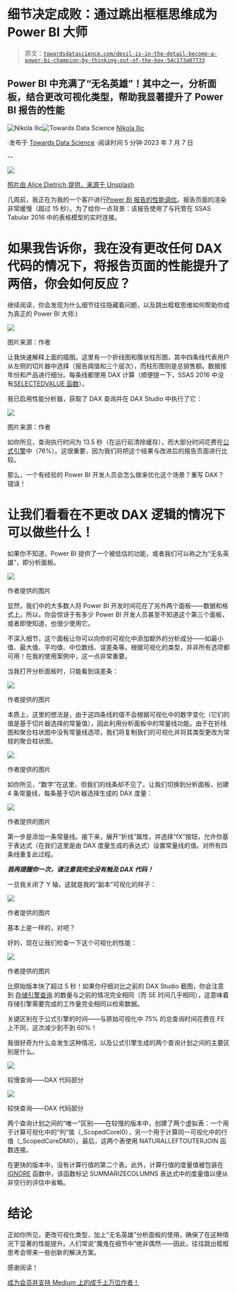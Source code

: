 # 细节决定成败：通过跳出框框思维成为 Power BI 大师

> 原文：[`towardsdatascience.com/devil-is-in-the-detail-become-a-power-bi-champion-by-thinking-out-of-the-box-54c173a07733`](https://towardsdatascience.com/devil-is-in-the-detail-become-a-power-bi-champion-by-thinking-out-of-the-box-54c173a07733)

## Power BI 中充满了“无名英雄”！其中之一，分析面板，结合更改可视化类型，帮助我显著提升了 Power BI 报告的性能

[](https://datamozart.medium.com/?source=post_page-----54c173a07733--------------------------------)![Nikola Ilic](https://datamozart.medium.com/?source=post_page-----54c173a07733--------------------------------)[](https://towardsdatascience.com/?source=post_page-----54c173a07733--------------------------------)![Towards Data Science](https://towardsdatascience.com/?source=post_page-----54c173a07733--------------------------------) [Nikola Ilic](https://datamozart.medium.com/?source=post_page-----54c173a07733--------------------------------)

·发布于 [Towards Data Science](https://towardsdatascience.com/?source=post_page-----54c173a07733--------------------------------) ·阅读时间 5 分钟·2023 年 7 月 7 日

--

![](img/f684b4174148291c4fbc04b52f8c0e21.png)

[照片由 Alice Dietrich 提供，来源于 Unsplash](https://unsplash.com/de/fotos/FwF_fKj5tBo)

几周前，我正在为我的一个客户进行[Power BI 报告的性能调优](https://data-mozart.com/mastering-dp-500-implement-performance-improvements-in-power-query-and-data-sources/)。报告页面的渲染非常缓慢（超过 15 秒）。为了给你一点背景：该报告使用了与托管在 SSAS Tabular 2016 中的表格模型的实时连接。

# 如果我告诉你，我在没有更改任何 DAX 代码的情况下，将报告页面的性能提升了两倍，你会如何反应？

继续阅读，你会发现为什么细节往往隐藏着问题，以及跳出框框思维如何帮助你成为真正的 Power BI 大师:)

![](img/1e6d958a420a66586a912bcac7d23c93.png)

图片来源：作者

让我快速解释上面的插图。这里有一个折线图和簇状柱形图，其中四条线代表用户从左侧的切片器中选择（报告阈值和三个层次），而柱形图则是总销售额。数据按年份和产品进行细分。每条线都使用 DAX 计算（顺便提一下，SSAS 2016 中没有[SELECTEDVALUE 函数](https://data-mozart.com/display-selected-slicers-in-power-bi/)）。

我已启用性能分析器，获取了 DAX 查询并在 DAX Studio 中执行了它：

![](img/70ab7ff401b4127da2b08fbab7ebbb25.png)

图片来源：作者

如你所见，查询执行时间为 13.5 秒（在运行前清除缓存），而大部分时间花费在[公式引擎](https://data-mozart.com/vertipaq-brain-muscles-behind-power-bi/)中（76%）。这很重要，因为我们将把这个结果与改进后的报告页面进行比较。

那么，一个有经验的 Power BI 开发人员会怎么做来优化这个场景？重写 DAX？错误！

# 让我们看看在不更改 DAX 逻辑的情况下可以做些什么！

如果你不知道，Power BI 提供了一个被低估的功能，或者我们可以称之为“无名英雄”，即分析面板。

![](img/dc45c4bc2ba263747e3e84e43bd0674b.png)

作者提供的图片

显然，我们中的大多数人将 Power BI 开发时间花在了另外两个面板——数据和格式上。所以，你会惊讶于有多少 Power BI 开发人员甚至不知道这个第三个面板，或者即使知道，也很少使用它。

不深入细节，这个面板让你可以向你的可视化中添加额外的分析成分——如最小值、最大值、平均值、中位数线、误差条等。根据可视化的类型，并非所有选项都可用！在我的使用案例中，这一点非常重要。

当我打开分析面板时，只能看到误差条：

![](img/8171688838a9b45cfccf5504e8b01a2c.png)

作者提供的图片

本质上，这里的想法是，由于这四条线的值不会根据可视化中的数字变化（它们的值是基于切片器选择的常量值），因此利用分析面板中的常量线功能。由于在折线图和聚合柱状图中没有常量线选项，我们将复制我们的可视化并将其类型更改为常规的聚合柱状图。

![](img/539e16094ec6dbc6608e832b31eff3a8.png)

作者提供的图片

如你所见，“数字”在这里，但我们的线条却不见了。让我们切换到分析面板，创建 4 条常量线，每条基于切片器选择生成的 DAX 度量：

![](img/9b9bb7f5120dec3d92f2a9ec83c6a875.png)

作者提供的图片

第一步是添加一条常量线。接下来，展开“折线”属性，并选择“fX”按钮，允许你基于表达式（在我们这里是由 DAX 度量生成的表达式）设置常量线的值。对所有四条线重复此过程。

***我再提醒你一次，请注意我完全没有触及 DAX 代码！***

一旦我关闭了 Y 轴，这就是我的“副本”可视化的样子：

![](img/a7c290be769629e7369a7eb3d6be1091.png)

作者提供的图片

基本上是一样的，对吧？

好的，现在让我们检查一下这个可视化的性能：

![](img/bc5b43fd15f309e59815037967229cc0.png)

作者提供的图片

比原始版本快了超过 5 秒！如果你仔细对比之前的 DAX Studio 截图，你会注意到 [存储引擎查询](https://data-mozart.com/inside-vertipaq-compress-for-success/) 的数量与之前的情况完全相同（而 SE 时间几乎相同），这意味着存储引擎需要完成的工作量完全相同以检索数据。

关键区别在于公式引擎的时间——与原始可视化中 75% 的总查询时间花费在 FE 上不同，这次减少到不到 60%！

我很好奇为什么会发生这种情况，以及公式引擎生成的两个查询计划之间的主要区别是什么。

![](img/d3e7af005949bd5a51f0438276cb0487.png)

较慢查询——DAX 代码部分

![](img/de6c1f4141f7af3f572cd664221291c0.png)

较快查询——DAX 代码部分

两个查询计划之间的“唯一”区别——在较慢的版本中，创建了两个虚拟表：一个用于计算可视化中的“列”值（_ScopedCoreI0），另一个用于计算同一可视化中的行值（_ScopedCoreDM0）。最后，这两个表使用 NATURALLEFTOUTERJOIN 函数连接。

在更快的版本中，没有计算行值的第二个表。此外，计算行值的度量值被包装在 [IGNORE](https://dax.guide/ignore/) 函数中，该函数标记 SUMMARIZECOLUMNS 表达式中的度量值以便从非空行的评估中省略。

# 结论

正如你所见，更改可视化类型，加上“无名英雄”分析面板的使用，确保了在这种情况下显著的性能提升。人们常说“魔鬼在细节中”绝非偶然——因此，往往跳出框框思考会带来一些创新的解决方案。

感谢阅读！

[成为会员并支持 Medium 上的成千上万位作者！](https://datamozart.medium.com/membership)
